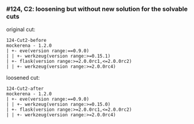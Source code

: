### #124, C2: loosening but without new solution for the solvable cuts
original cut:


```
124-Cut2-before
mockerena - 1.2.0
| +- eve(version range:==0.9.0)
| | +- werkzeug(version range:>=0.15.1)
| +- flask(version range:>=2.0.0rc1,<=2.0.0rc2)
| | +- werkzeug(version range:>=2.0.0rc4)
```





loosened cut:
```
124-Cut2-after
mockerena - 1.2.0
| +- eve(version range:==0.9.0)
| | +- werkzeug(version range:>=0.15.0)
| +- flask(version range:>=2.0.0rc1,<=2.0.0rc2)
| | +- werkzeug(version range:>=2.0.0rc4)
```


